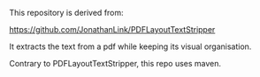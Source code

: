 This repository is derived from:

https://github.com/JonathanLink/PDFLayoutTextStripper

It extracts the text from a pdf while keeping its visual organisation.

Contrary to PDFLayoutTextStripper, this repo uses maven.

